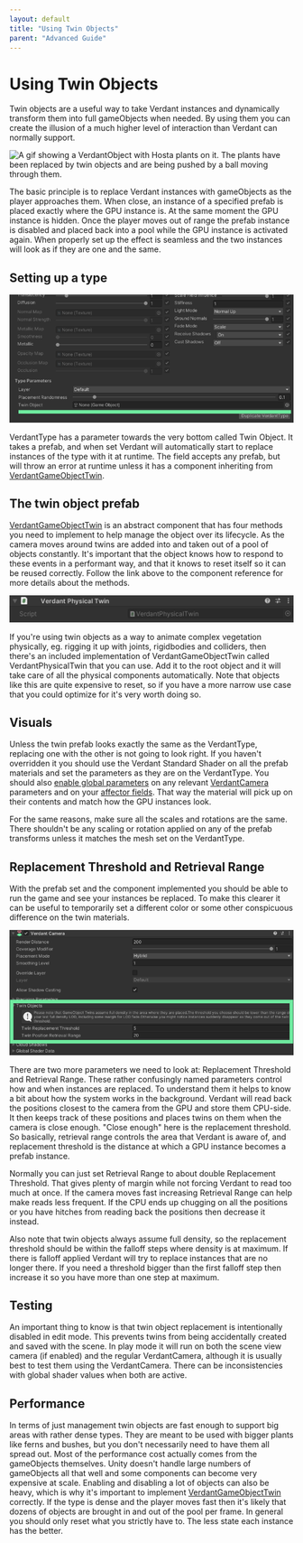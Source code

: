 ```yaml
---
layout: default
title: "Using Twin Objects"
parent: "Advanced Guide"
---
```


# Using Twin Objects
Twin objects are a useful way to take Verdant instances and dynamically transform them into full gameObjects when needed. By using them you can create the illusion of a much higher level of interaction than Verdant can normally support.

![A gif showing a VerdantObject with Hosta plants on it. The plants have been replaced by twin objects and are being pushed by a ball moving through them.](Media/VerdantTwinObjectHeader.gif "Twin Objects being pushed")

The basic principle is to replace Verdant instances with gameObjects as the player approaches them. When close, an instance of a specified prefab is placed exactly where the GPU instance is. At the same moment the GPU instance is hidden. Once the player moves out of range the prefab instance is disabled and placed back into a pool while the GPU instance is activated again. When properly set up the effect is seamless and the two instances will look as if they are one and the same. 

## Setting up a type

![A screenshot of the bottom of the VerdantType inspector. The Twin Object field is highlighted](Media/VerdantTypeTwinObjectField.png "Twin Object Field")

VerdantType has a parameter towards the very bottom called Twin Object. It takes a prefab, and when set Verdant will automatically start to replace instances of the type with it at runtime. The field accepts any prefab, but will throw an error at runtime unless it has a component inheriting from [VerdantGameObjectTwin](../ComponentReference/VerdantGameObjectTwin.html). 

## The twin object prefab
[VerdantGameObjectTwin](../ComponentReference/VerdantGameObjectTwin.html) is an abstract component that has four methods you need to implement to help manage the object over its lifecycle. As the camera moves around twins are added into and taken out of a pool of objects constantly. It's important that the object knows how to respond to these events in a performant way, and that it knows to reset itself so it can be reused correctly. Follow the link above to the component reference for more details about the methods.

![A screenshot of the VerdantPhysicalTwin component](Media/VerdantPhysicalTwinComponent.png "VerdantPhysicalTwin component")

If you're using twin objects as a way to animate complex vegetation physically, eg. rigging it up with joints, rigidbodies and colliders, then there's an included implementation of VerdantGameObjectTwin called VerdantPhysicalTwin that you can use. Add it to the root object and it will take care of all the physical components automatically. Note that objects like this are quite expensive to reset, so if you have a more narrow use case that you could optimize for it's very worth doing so.

## Visuals
Unless the twin prefab looks exactly the same as the VerdantType, replacing one with the other is not going to look right. If you haven't overridden it you should use the Verdant Standard Shader on all the prefab materials and set the parameters as they are on the VerdantType. You should also [enable global parameters](AccessingVerdantData.html) on any relevant [VerdantCamera](../ComponentReference/VerdantCamera.html) parameters and on your [affector fields](../ComponentReference/Fields). That way the material will pick up on their contents and match how the GPU instances look.

For the same reasons, make sure all the scales and rotations are the same. There shouldn't be any scaling or rotation applied on any of the prefab transforms unless it matches the mesh set on the VerdantType.

## Replacement Threshold and Retrieval Range

With the prefab set and the component implemented you should be able to run the game and see your instances be replaced. To make this clearer it can be useful to temporarily set a different color or some other conspicuous difference on the twin materials.  

![A screenshot of the VerdantCamera component highlighting the Replacement Threshold and Retrieval Range parameters under the Twin Object menu](Media/VerdantCameraTwinObjectSettings.png "VerdantCamera Twin Object Parameters")

There are two more parameters we need to look at: Replacement Threshold and Retrieval Range. These rather confusingly named parameters control how and when instances are replaced. To understand them it helps to know a bit about how the system works in the background. Verdant will read back the positions closest to the camera from the GPU and store them CPU-side. It then keeps track of these positions and places twins on them when the camera is close enough. "Close enough" here is the replacement threshold. So basically, retrieval range controls the area that Verdant is aware of, and replacement threshold is the distance at which a GPU instance becomes a prefab instance.

Normally you can just set Retrieval Range to about double Replacement Threshold. That gives plenty of margin while not forcing Verdant to read too much at once. If the camera moves fast increasing Retrieval Range can help make reads less frequent. If the CPU ends up chugging on all the positions or you have hitches from reading back the positions then decrease it instead.

Also note that twin objects always assume full density, so the replacement threshold should be within the falloff steps where density is at maximum. If there is falloff applied Verdant will try to replace instances that are no longer there. If you need a threshold bigger than the first falloff step then increase it so you have more than one step at maximum.

## Testing
An important thing to know is that twin object replacement is intentionally disabled in edit mode. This prevents twins from being accidentally created and saved with the scene. In play mode it will run on both the scene view camera (if enabled) and the regular VerdantCamera, although it is usually best to test them using the VerdantCamera. There can be inconsistencies with global shader values when both are active.

## Performance
In terms of just management twin objects are fast enough to support big areas with rather dense types. They are meant to be used with bigger plants like ferns and bushes, but you don't necessarily need to have them all spread out. Most of the performance cost actually comes from the gameObjects themselves. Unity doesn't handle large numbers of gameObjects all that well and some components can become very expensive at scale. Enabling and disabling a lot of objects can also be heavy, which is why it's important to implement [VerdantGameObjectTwin](../ComponentReference/VerdantGameObjectTwin.html) correctly. If the type is dense and the player moves fast then it's likely that dozens of objects are brought in and out of the pool per frame. In general you should only reset what you strictly have to. The less state each instance has the better.

